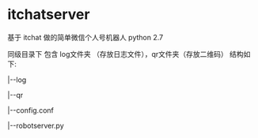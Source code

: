 # itchatserver
基于 itchat 做的简单微信个人号机器人 
python 2.7

同级目录下 包含 log文件夹 （存放日志文件），qr文件夹（存放二维码）
结构如下:

|--log

|--qr

|--config.conf

|--robotserver.py



